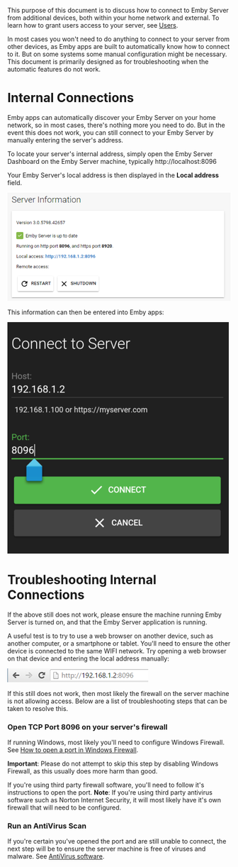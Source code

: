 This purpose of this document is to discuss how to connect to Emby Server from additional devices, both within your home network and external. To learn how to grant users access to your server, see [Users](Users).

In most cases you won't need to do anything to connect to your server from other devices, as Emby apps are built to automatically know how to connect to it. But on some systems some manual configuration might be necessary. This document is primarily designed as for troubleshooting when the automatic features do not work.

# Internal Connections

Emby apps can automatically discover your Emby Server on your home network, so in most cases, there's nothing more you need to do. But in the event this does not work, you can still connect to your Emby Server by manually entering the server's address.

To locate your server's internal address, simply open the Emby Server Dashboard on the Emby Server machine, typically http://localhost:8096

Your Emby Server's local address is then displayed in the **Local address** field.

![](images/server/connectivity2.jpg)

This information can then be entered into Emby apps:

![](images/server/connectivity3.png)

# Troubleshooting Internal Connections

If the above still does not work, please ensure the machine running Emby Server is turned on, and that the Emby Server application is running.

A useful test is to try to use a web browser on another device, such as another computer, or a smartphone or tablet. You'll need to ensure the other device is connected to the same WIFI network. Try opening a web browser on that device and entering the local address manually:

![](images/server/connectivity4.png)

If this still does not work, then most likely the firewall on the server machine is not allowing access. Below are a list of troubleshooting steps that can be taken to resolve this.

### Open TCP Port 8096 on your server's firewall

If running Windows, most likely you'll need to configure Windows Firewall. See [How to open a port in Windows Firewall](http://www.dummies.com/how-to/content/how-to-open-a-port-in-the-windows-7-firewall.html). 

**Important**: Please do not attempt to skip this step by disabling Windows Firewall, as this usually does more harm than good.

If you're using third party firewall software, you'll need to follow it's instructions to open the port. **Note**: If you're using third party antivirus software such as Norton Internet Security, it will most likely have it's own firewall that will need to be configured.

### Run an AntiVirus Scan

If you're certain you've opened the port and are still unable to connect, the next step will be to ensure the server machine is free of viruses and malware. See [AntiVirus software](https://en.wikipedia.org/wiki/Antivirus_software).